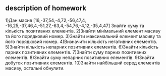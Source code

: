 ## description of homework

1)Дан масив [16,-37,54,-4,72,-56,47,4, -16,25,-37,46,4,-51,27,-63,4,-54,76,-4,12,-35,4,47] 
  Знайти суму та кількість позитивних елементів.
2)Знайти мінімальний елемент масиву та його порядковий номер.
3)Знайти максимальний елемент масиву та його порядковий номер.
4)Визначити кількість негативних елементів.
5)Знайти кількість непарних позитивних елементів.
6)Знайти кількість парних позитивних елементів.
7)Знайти суму парних позитивних елементів.
8)Знайти суму непарних позитивних елементів.
9)Знайти добуток позитивних елементів.
10)Знайти найбільший серед елементів масиву, остальні обнулити.